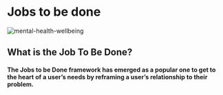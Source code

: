 # Jobs to be done 

![mental-health-wellbeing](https://user-images.githubusercontent.com/70945564/118357770-f041af80-b5a5-11eb-9f6b-c4e8778c5d8d.jpg)


## What is the Job To Be Done?
 #### The Jobs to be Done framework has emerged as a popular one to get to the heart of a user’s needs by reframing a user’s relationship to their problem.
                                                                                           
